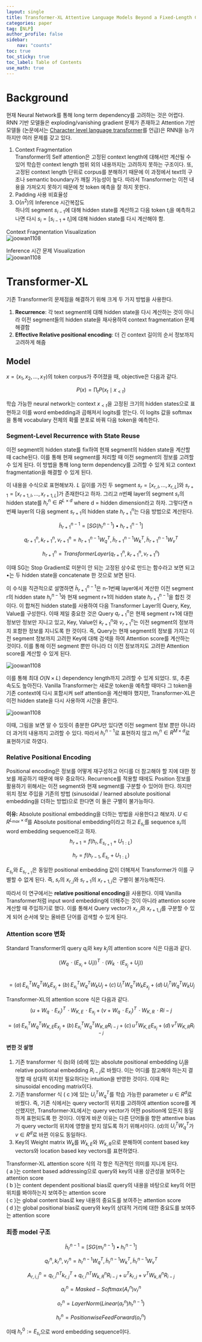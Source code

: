 ```yaml
---
layout: single
title: Transformer-XL Attentive Language Models Beyond a Fixed-Length Context 리뷰"
categories: paper
tag: [NLP]
author_profile: false
sidebar:
    nav: "counts"
toc: true
toc_sticky: true
toc_label: Table of Contents
use_math: true
---  
```

  
# Background  
현재 Neural Network를 통해 long term dependency를 고려하는 것은 어렵다. RNN 기반 모델들은 exploding/vanishing gradient 문제가 존재하고 Attention 기반 모델들 (논문에서는 [Character level language transformer]([[https://joowan1108.github.io/paper/characterlevellanguagemodeling/)를 언급)은 RNN을 능가하지만 여러 문제를 갖고 있다.

  
1. Context Fragmentation  
Transformer의 Self attention은 고정된 context length에 대해서만 계산될 수 있어 학습한 context length 범위 외의 내용까지는 고려하지 못하는 구조이다. 또, 고정된 context length 단위로 corpus를 분해하기 때문에 이 과정에서 text의 구조나 semantic boundary가 깨질 가능성이 높다. 따라서 Transformer는 이전 내용을 가져오지 못하기 때문에 첫 token 예측을 잘 하지 못한다.  
2. Padding 사용 비효율성  
3. O($n^2$)의 Inference 시간복잡도  
하나의 segment $s_{i-1}$에 대해 hidden state를 계산하고 다음 token $t_i$을 예측하고 나면 다시 $s_i = [s_{i-1} + t_i]$에 대해 hidden state를 다시 계산해야 함.  
  
Context Fragmentation Visualization  
![joowan1108]({{site.url}}/images/papers/transformerxl/prob_train.PNG)  
  
Inference 시간 문제 Visualization  
![joowan1108]({{site.url}}/images/papers/transformerxl/prob_inference.PNG)  
  
# Transformer-XL  
기존 Transformer의 문제점을 해결하기 위해 크게 두 가지 방법을 사용한다.  
  
1. **Recurrence**: 각 text segment에 대해 hidden state을 다시 계산하는 것이 아니라 이전 segment들의 hidden state을 재사용하여 context fragmentation 문제 해결함  
2. **Effective Relative positional encoding**: 더 긴 context 길이의 순서 정보까지 고려하게 해줌  
  
## Model  
$x = (x_1, x_2, ... , x_T)$의 token corpus가 주어졌을 때, objective은 다음과 같다.  
  
$$  
P(x) = \prod_{t} P(x_t \mid x_{<t})  
$$  
  
학습 가능한 neural network는 context $x_{<t}$을 고정된 크기의 hidden states으로 표현하고 이를 word embedding과 곱해져서 logits를 얻는다. 이 logits 값을 softmax을 통해 vocabulary 전체의 확률 분포로 바꿔 다음 token을 예측한다.  
  
### Segment-Level Recurrence with State Reuse  
이전 segment의 hidden state를 fix하여 현재 segment의 hidden state을 계산할 때 cache된다. 이를 통해 현재 segment를 처리할 때 이전 segment의 정보를 고려할 수 있게 된다. 이 방법을 통해 long term dependency를 고려할 수 있게 되고 context fragmentation을 해결할 수 있게 된다.  
  
이 내용을 수식으로 표현해보자. $L$ 길이를 가진 두 segment $s_r = [x_{r,l}, ... , x_{r,L}]$와 $s_{r+1} = [x_{r+1,l}, ... , x_{r+1,L}]$가 존재한다고 하자. 그리고 n번째 layer의 segment $s_r$의 hidden state를 $h_r^n \in R^{L \times d}$ where d = hidden dimension라고 하자. 그렇다면 n번째 layer의 다음 segment $s_{r+1}$의 hidden state $h_{r+1} ^ n$는 다음 방법으로 계산된다.  
  
$$  
\tilde h_{r+1}^{n-1} = [SG(h_r^{n-1}) \bullet h_{r+1}^{n-1}]  
$$  
  
$$  
q_{r+1}^n, k_{r+1}^n, v_{r+1}^n = h_{r+1}^{n-1}W_q^T, \tilde h_{r+1}^{n-1}W_k^T, \tilde h_{r+1}^{n-1}W_v^T  
$$  
  
$$  
h_{r+1}^n = TransformerLayer (q_{r+1}^n, k_{r+1}^n, v_{r+1}^n)  
$$  
  
이때 SG는 Stop Gradient로 미분이 안 되는 고정된 상수로 만드는 함수라고 보면 되고 $\bullet$는 두 hidden state을 concatenate 한 것으로 보면 된다.  
  
이 수식을 직관적으로 설명하면 $\tilde h_{r+1}^{n-1}$은 n-1번째 layer에서 계산한 이전 segment r의 hidden state $h_r^{n-1}$와 현재 segment r+1의 hidden state $h_{r+1}^{n-1}$을 합친 것이다. 이 합쳐진 hidden state를 사용하여 다음 Transformer Layer의 Query, Key, Value를 구성한다. 이때 제일 중요한 것은 Query $q_{r+1}^n$은 현재 segment r+1에 대한 정보만 정보만 지니고 있고, Key, Value인 $k_{r+1}^n$와 $v_{r+1}^n$는 이전 segment의 정보까지 포함한 정보를 지니도록 한 것이다. 즉, Query는 현재 segment의 정보를 가지고 이전 segment 정보까지 고려한 Key에 대해 검색을 하여 Attention score를 계산하는 것이다. 이를 통해 이전 segment 뿐만 아니라 더 이전 정보까지도 고려한 Attention score를 계산할 수 있게 된다.  
  
![joowan1108]({{site.url}}/images/papers/transformerxl/xl_train.PNG)  
  
이를 통해 최대 $O(N \times L)$ dependency length까지 고려할 수 있게 되었다. 또, 추론 속도도 높아진다. Vanilla Transformer는 새로운 token을 예측할 때마다 그 token을 기존 context에 다시 포함시켜 self attention을 계산해야 했지만, Transformer-XL은 이전 hidden state을 다시 사용하여 시간을 줄인다.  

![joowan1108]({{site.url}}/images/papers/transformerxl/xl_inference.PNG)  

이때, 그림을 보면 알 수 있듯이 충분한 GPU만 있다면 이전 segment 정보 뿐만 아니라 더 과거의 내용까지 고려할 수 있다. 따라서 $h_r^{n-1}$로 표현하지 않고 $m_r^n \in R^{M \times d}$로 표현하기로 하였다. 
  
  
### Relative Positional Encoding  
Positional encoding은 정보를 어떻게 재구성하고 어디를 더 참고해야 할 지에 대한 정보를 제공하기 때문에 매우 중요하다. Recurrence를 적용할 때에도 Position 정보를 활용하기 위해서는 이전 segment와 현재 segment를 구분할 수 있어야 한다. 하지만 위치 정보 주입을 기존의 방법 (sinusoidal / learned absolute positional embedding을 더하는 방법)으로 한다면 이 둘은 구별이 불가능하다.  
  
**이유:** Absolute positional embedding을 더하는 방법을 사용한다고 해보자. $U \in R^{L_{max} \times d}$를 Absolute positional embedding이라고 하고 $E_{s_r}$를 sequence $s_r$의 word embedding sequence라고 하자.  
$$  
h_{r+1} = f(h_r, E_{s_{r+1}} + U_{1:L})  
$$  
  
$$  
h_r = f(h_{r-1}, E_{s_r} + U_{1:L})  
$$  
  
$E_{s_r}$와 $E_{s_{r+1}}$은 동일한 positional embedding 값이 더해져서 Transformer가 이를 구별할 수 없게 된다. 즉, $s_r$의 $x_{r,j}$와 $s_{r+1}$의 $x_{r+1,j}$은 구별이 불가능해진다.  
  

따라서 이 연구에서는 **relative positional encoding**을 사용한다. 이때 Vanilla Transformer처럼 input word embedding에 더해주는 것이 아니라 attention score 계산할 때 주입하기로 했다. 이를 통해서 Query vector가 $x_{r,j}$와 $x_{r+1, j}$를 구분할 수 있게 되어 순서에 맞는 올바른 단어를 검색할 수 있게 된다.  
  
  
### Attention score 변화  
  
Standard Transformer의 query $q_i$와 key $k_j$의 attention score 식은 다음과 같다.  
  
$$  
(W_q \,\cdot (E_{x_i} + U_i))^{T} \,\cdot (W_k \,\cdot (E_{x_j} + U_j))  
$$  
$$  
= (a) \, E_{x_i}^T W_q^TW_kE_{x_j} + (b) \, E_{x_i}^T W_q^TW_kU_{j} + (c) \, U_i^TW_q^TW_kE_{x_j} + (d) \, U_i^TW_q^TW_kU_j  
$$  
  
Transformer-XL의 attention score 식은 다음과 같다.  
$$  
(u + W_q\,\cdot E_{x_i})^T\,\cdot W_{K,E}\,\cdot E_{x_j} + (v + W_q\,\cdot E_{x_i})^T\,\cdot W_{K,R}\,\cdot R{i-j}  
$$  
  
$$  
= (a) \, E_{x_i}^T W_q^T W_{K,E} E_{x_j} + (b) \, E_{x_i}^TW_q^TW_{K,R}R_{i-j} + (c) \, u^TW_{K,E}E_{x_j} + (d) \, v^TW_{K,R}R_{i-j}  
$$  
  
#### 변한 것 설명  
1. 기존 transformer 식 (b)와 (d)에 있는 absolute positional embedding $U_j$을 relative positional embedding $R_{i-j}$로 바꿨다. 이는 어디를 참고해야 하는지 결정할 때 상대적 위치만 필요하다는 intuition을 반영한 것이다. 이때 R는 sinusoidal encoding matrix이다.  
2. 기존 transformer 식 ( c )에 있는 $U_i^TW_q^T$를 학습 가능한 parameter $u \in R^d$로 바꿨다. 즉, 기존 식에서는 query vector의 위치를 고려하여 attention score를 계산했지만, Transformer-XL에서는 query vector가 어떤 position에 있든지 동일하게 표현되도록 한 것이다. 이렇게 바꾼 이유는 다른 단어들을 향한 attentive bias가 query vector의 위치에 영향을 받지 않도록 하기 위해서이다. (d)의 $U_i^TW_q^T$가 $v \in R^d$로 바뀐 이유도 동일하다.  
3. Key의 Weight matrix $W_k$를 $W_{k,E}$와 $W_{k,R}$으로 분해하여 content based key vectors와 location based key vectors를 표현하였다.  
  
Transformer-XL attention score 식의 각 항은 직관적인 의미를 지니게 된다.  
( a )는 content based addressing으로 query와 key의 내용 상관성을 보여주는 attention score  
( b )는 content dependent positional bias로 query의 내용을 바탕으로 key의 어떤 위치를 봐야하는지 보여주는 attention score  
( c )는 global content bias로 key 내용의 중요도를 보여주는 attention score  
( d )는 global positional bias로 query와 key의 상대적 거리에 대한 중요도를 보여주는 attention score  
  
  
### 최종 model 구조



$$  
\tilde h_{r}^{n-1} = [SG(m_r^{n-1}) \bullet h_{r}^{n-1}]  
$$  
  
$$  
q_{r}^n, k_{r}^n, v_{r}^n = h_{r}^{n-1}W_q^T, \tilde h_{r}^{n-1}W_k^T, \tilde h_{r}^{n-1}W_v^T  
$$  

$$
A_{r,i,j}^n = {q_{r, i}^n}^Tk_{r,j}^T +  {q_{r, i}^n}^TW_{k,R}^nR_{i-j} + u^Tk_{r,j} + v^TW_{k,R}^nR_{i-j}
$$

$$
a_r^n = Masked-Softmax(A_{r}^n)v_r^n
$$

$$
o_r^n = LayerNorm(Linear(a_r^n)  h_r^{n-1})
$$

$$
h_r^n = PositionwiseFeedForward(o_r^n)
$$

이때 $h_r^0 := E_{s_r}$으로 word embedding sequence이다. 




